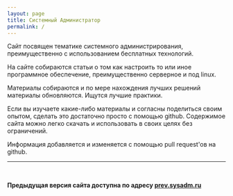 ```yaml
---
layout: page
title: Системный Администратор
permalink: /
---
```


Сайт посвящен тематике системного администрирования, преимущественно с использованием бесплатных технологий.

На сайте собираются статьи о том как настроить то или иное программное обеспечение, преимущественно серверное и под linux.

Материалы собираются и по мере нахождения лучших решений материалы обновляются. Ищутся лучшие практики.

Если вы изучаете какие-либо материалы и согласны поделиться своим опытом, сделать это достаточно просто с помощью github. Содержимое сайта можно легко скачать и использовать в своих целях без ограничений.

Информация добавляется и изменяется с помощью pull request'ов на github.

___

<br/>

**Предыдущая версия сайта доступна по адресу <a href="http://prev.sysadm.ru" rel="nofollow">prev.sysadm.ru</a>**
